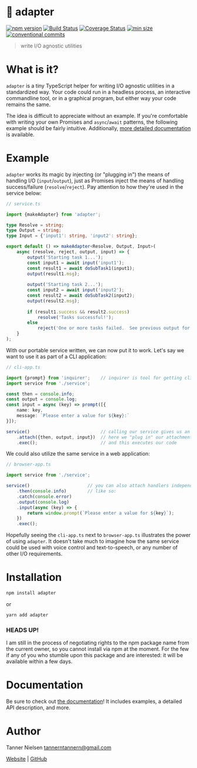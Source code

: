 # 🔌 adapter
[![npm version](https://badgen.net/npm/v/adapter)](https://npmjs.com/package/adapter)
[![Build Status](https://travis-ci.org/tannerntannern/adapter.svg?branch=master)](https://travis-ci.org/tannerntannern/adapter)
[![Coverage Status](https://coveralls.io/repos/github/tannerntannern/adapter/badge.svg?branch=master)](https://coveralls.io/github/tannerntannern/adapter?branch=master)
[![min size](https://badgen.net/bundlephobia/min/adapter)](https://bundlephobia.com/result?p=adapter)
[![conventional commits](https://badgen.net/badge/Conventional%20Commits/1.0.0/yellow)](https://www.conventionalcommits.org/)

> write I/O agnostic utilities

# What is it?
<!-- /// [description] -->
`adapter` is a tiny TypeScript helper for writing I/O agnostic utilities in a standardized way.  Your code could run in a headless process, an interactive commandline tool, or in a graphical program, but either way your code remains the same.
<!-- /// [description] -->

The idea is difficult to appreciate without an example.  If you're comfortable with writing your own Promises and `async`/`await` patterns, the following example should be fairly intuitive.  Additionally, [more detailed documentation](https://tannerntannern.github.io/adapter) is available.

# Example
`adapter` works its magic by injecting (or "plugging in") the means of handling I/O (`input`/`output`), just as Promises inject the means of handling success/failure (`resolve`/`reject`).  Pay attention to how they're used in the service below:

```typescript
// service.ts

import {makeAdapter} from 'adapter';

type Resolve = string;
type Output = string;
type Input = {'input1': string, 'input2': string};

export default () => makeAdapter<Resolve, Output, Input>(
    async (resolve, reject, output, input) => {
    	output('Starting task 1...');
        const input1 = await input('input1');
        const result1 = await doSubTask1(input1);
        output(result1.msg);
        
        output('Starting task 2...');
        const input2 = await input('input2');
        const result2 = await doSubTask2(input2);
        output(result2.msg);
        
        if (result1.success && result2.success)
            resolve('Tasks successful!');
        else
            reject('One or more tasks failed.  See previous output for details.');
    }
);
```

With our portable service written, we can now put it to work.  Let's say we want to use it as part of a CLI application:

```typescript
// cli-app.ts

import {prompt} from 'inquirer';    // inquirer is tool for getting cli input
import service from './service';

const then = console.info;
const output = console.log;
const input = async (key) => prompt([{
    name: key,
    message: `Please enter a value for ${key}:`
}]);

service()                           // calling our service gives us an `Adapter`
    .attach({then, output, input})  // here we "plug in" our attachments
    .exec();                        // and this executes our code
```

We could also utilize the same service in a web application:

```typescript
// browser-app.ts

import service from './service';

service()                      // you can also attach handlers independently,
    .then(console.info)        // like so:
    .catch(console.error)
    .output(console.log)
    .input(async (key) => {
    	return window.prompt(`Please enter a value for ${key}`);
    })
    .exec();
```

Hopefully seeing the `cli-app.ts` next to `browser-app.ts` illustrates the power of using `adapter`.  It doesn't take much to imagine how the same service could be used with voice control and text-to-speech, or any number of other I/O requirements.

# Installation
<!-- /// [installation] -->
```bash
npm install adapter
```
or
```bash
yarn add adapter
```
<!-- /// [installation] -->

### HEADS UP!
I am still in the process of negotiating rights to the npm package name from the current owner, so you cannot install via npm at the moment.  For the few if any of you who stumble upon this package and are interested: it will be available within a few days.

# Documentation
Be sure to check out [the documentation](https://tannerntannern.github.io/adapter)!  It includes examples, a detailed API description, and more.

# Author
Tanner Nielsen <tannerntannern@gmail.com>

[Website](https://tannernielsen.com) | [GitHub](https://github.com/tannerntannern)
